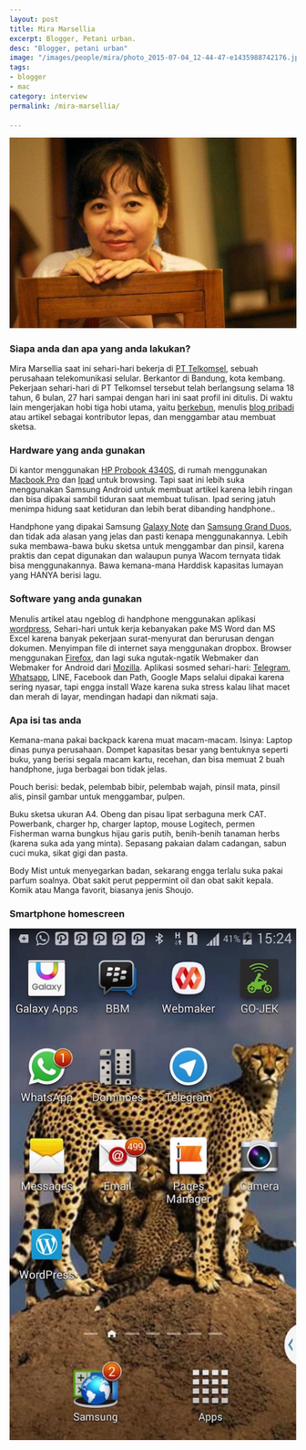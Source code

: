 ```yaml
---
layout: post
title: Mira Marsellia
excerpt: Blogger, Petani urban.
desc: "Blogger, petani urban"
image: "/images/people/mira/photo_2015-07-04_12-44-47-e1435988742176.jpg"
tags:
- blogger
- mac
category: interview
permalink: /mira-marsellia/

---
```


![Mira Marsellia](/images/people/mira/photo_2015-07-04_12-44-47-e1435988742176.jpg)


### Siapa anda dan apa yang anda lakukan?
Mira Marsellia saat ini sehari-hari bekerja di [PT Telkomsel](http://telkomsel.co.id/), sebuah perusahaan telekomunikasi selular. Berkantor di Bandung, kota kembang. Pekerjaan sehari-hari di PT Telkomsel tersebut telah berlangsung selama 18 tahun, 6 bulan, 27 hari sampai dengan hari ini saat profil ini ditulis. Di waktu lain mengerjakan hobi tiga hobi utama, yaitu [berkebun](https://www.facebook.com/RafinaGreen), menulis [blog pribadi](http://miramarsellia.com/) atau artikel sebagai kontributor lepas, dan menggambar atau membuat sketsa.

### Hardware yang anda gunakan
Di kantor menggunakan [HP Probook 4340S](http://h20564.www2.hp.com/hpsc/doc/public/display?docId=emr_na-c03331542),  di rumah menggunakan [Macbook Pro](https://www.apple.com/macbook-pro/) dan [Ipad](https://www.apple.com/ipad/) untuk browsing. Tapi saat ini lebih suka menggunakan Samsung Android untuk membuat artikel karena lebih ringan dan bisa dipakai sambil tiduran saat membuat tulisan. Ipad sering jatuh menimpa hidung saat ketiduran dan lebih berat dibanding handphone..

Handphone yang dipakai Samsung [Galaxy Note](https://en.wikipedia.org/wiki/Samsung_Galaxy_Note_4) dan [Samsung Grand Duos](https://en.wikipedia.org/wiki/Samsung_Galaxy_Duos), dan tidak ada alasan yang jelas dan pasti kenapa menggunakannya.
Lebih suka membawa-bawa buku sketsa untuk menggambar dan pinsil, karena praktis dan cepat digunakan dan  walaupun punya Wacom ternyata tidak bisa menggunakannya. Bawa kemana-mana Harddisk kapasitas lumayan yang HANYA berisi lagu.

### Software yang anda gunakan
Menulis artikel atau ngeblog di handphone menggunakan aplikasi [wordpress](https://wordpress.org/), Sehari-hari untuk kerja kebanyakan pake MS Word dan MS Excel karena banyak pekerjaan surat-menyurat dan berurusan dengan dokumen.
Menyimpan file di internet saya menggunakan dropbox. Browser menggunakan [Firefox](https://www.mozilla.org/en-US/firefox/new/), dan lagi suka ngutak-ngatik Webmaker dan Webmaker for Android dari [Mozilla](https://www.mozilla.org/en-US/).
Aplikasi sosmed sehari-hari: [Telegram](https://telegram.org/), [Whatsapp](https://www.whatsapp.com/), LINE, Facebook dan Path, Google Maps selalui dipakai karena sering nyasar, tapi engga install Waze karena suka stress kalau lihat macet dan merah di layar, mendingan hadapi dan nikmati saja.

### Apa isi tas anda
Kemana-mana pakai backpack karena muat macam-macam. Isinya: Laptop dinas punya perusahaan. Dompet kapasitas besar yang bentuknya seperti buku, yang berisi segala macam kartu,  recehan, dan bisa memuat 2 buah handphone, juga berbagai bon tidak jelas.

Pouch berisi: bedak, pelembab bibir, pelembab wajah, pinsil mata, pinsil alis, pinsil gambar untuk menggambar, pulpen.

Buku sketsa ukuran A4. Obeng dan pisau lipat serbaguna merk CAT. Powerbank, charger hp, charger laptop, mouse Logitech, permen Fisherman warna bungkus hijau garis putih, benih-benih tanaman herbs (karena suka ada yang minta). Sepasang pakaian dalam cadangan, sabun cuci muka, sikat gigi dan pasta. 

Body Mist untuk menyegarkan badan, sekarang engga terlalu suka pakai parfum soalnya. Obat sakit perut peppermint oil dan obat sakit kepala. Komik atau Manga favorit, biasanya jenis Shoujo.

### Smartphone homescreen
![Homescreen Mira Marsellia](/images/people/mira/hs-mira.jpg)

